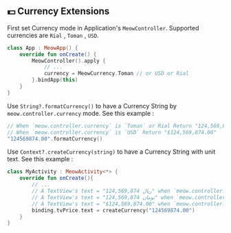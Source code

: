 ## 💵 Currency Extensions

First set Currency mode in Application's `MeowController`. Supported currencies are `Rial` , `Toman` , `USD`. 
```kotlin
class App : MeowApp() {
    override fun onCreate() {
        MeowController().apply {         
            // ...
            currency = MeowCurrency.Toman // or USD or Rial 
        }.bindApp(this)
    }
}
```

Use `String?.formatCurrency()` to have a Currency String by `meow.controller.currency` mode. See this example : 

```kotlin
// When `meow.controller.currency` is `Toman` or Rial Return "124,569,874" 
// When `meow.controller.currency` is `USD` Return "$124,569,874.00" 
"124569874.00".formatCurrency()
```

Use `Context?.createCurrency(string)` to have a Currency String with unit text. See this example : 

```kotlin
class MyActivity : MeowActivity<*> {
    override fun onCreate(){
        // ...
        // A TextView's text = "124,569,874 ریال" when `meow.controller.currency` is Currency.Rial
        // A TextView's text = "124,569,874 تومان" when `meow.controller.currency` is Currency.Toman
        // A TextView's text = "$124,569,874.00" when `meow.controller.currency` is Currency.USD
        binding.tvPrice.text = createCurrency("124569874.00") 
    }
}
```
